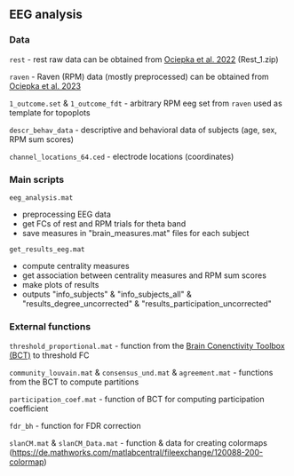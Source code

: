 ## EEG analysis

### Data

`rest` - rest raw data can be obtained from [Ociepka et al. 2022](https://osf.io/kv2sx/) (Rest_1.zip)

`raven` - Raven (RPM) data (mostly preprocessed) can be obtained from [Ociepka et al. 2023](https://osf.io/htrsg/)

`1_outcome.set` & `1_outcome_fdt` - arbitrary RPM eeg set from `raven` used as template for topoplots

`descr_behav_data` - descriptive and behavioral data of subjects (age, sex, RPM sum scores)

`channel_locations_64.ced` - electrode locations (coordinates)

	

### Main scripts

`eeg_analysis.mat`

- preprocessing EEG data
- get FCs of rest and RPM trials for theta band
- save measures in "brain_measures.mat" files for each subject 


`get_results_eeg.mat`

- compute centrality measures
- get association between centrality measures and RPM sum scores
- make plots of results
- outputs "info_subjects" & "info_subjects_all" & "results_degree_uncorrected"
	& "results_participation_uncorrected"


### External functions

`threshold_proportional.mat` - function from the [Brain Conenctivity Toolbox (BCT)](https://sites.google.com/site/bctnet/home) to threshold FC

`community_louvain.mat` & `consensus_und.mat` & `agreement.mat` - functions from the BCT to compute partitions

`participation_coef.mat` - function of BCT for computing participation coefficient

`fdr_bh` - function for FDR correction

`slanCM.mat` & `slanCM_Data.mat` - function & data for creating colormaps (https://de.mathworks.com/matlabcentral/fileexchange/120088-200-colormap)

